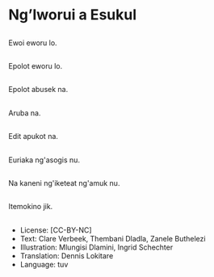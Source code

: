 # Ng’Iworui a Esukul

##
Ewoi eworu lo.

##
Epolot eworu lo.

##
Epolot abusek na.

##
Aruba na.

##
Edit apukot na.

##
Euriaka ng'asogis nu.

##
Na kaneni ng'iketeat ng'amuk nu.

##
Itemokino jik.

##
* License: [CC-BY-NC]
* Text: Clare Verbeek, Thembani Dladla, Zanele Buthelezi
* Illustration: Mlungisi Dlamini, Ingrid Schechter
* Translation: Dennis Lokitare
* Language: tuv

